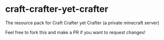 # craft-crafter-yet-crafter
The resource pack for Craft Crafter yet Crafter (a private minecraft server)

Feel free to fork this and make a PR if you want to request changes!

